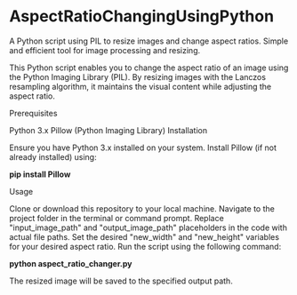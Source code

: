 # AspectRatioChangingUsingPython
A Python script using PIL to resize images and change aspect ratios. Simple and efficient tool for image processing and resizing.

This Python script enables you to change the aspect ratio of an image using the Python Imaging Library (PIL). By resizing images with the Lanczos resampling algorithm, it maintains the visual content while adjusting the aspect ratio.

Prerequisites

Python 3.x
Pillow (Python Imaging Library)
Installation

Ensure you have Python 3.x installed on your system.
Install Pillow (if not already installed) using:

**pip install Pillow**

Usage

Clone or download this repository to your local machine.
Navigate to the project folder in the terminal or command prompt.
Replace "input_image_path" and "output_image_path" placeholders in the code with actual file paths.
Set the desired "new_width" and "new_height" variables for your desired aspect ratio.
Run the script using the following command:

**python aspect_ratio_changer.py**

The resized image will be saved to the specified output path.
